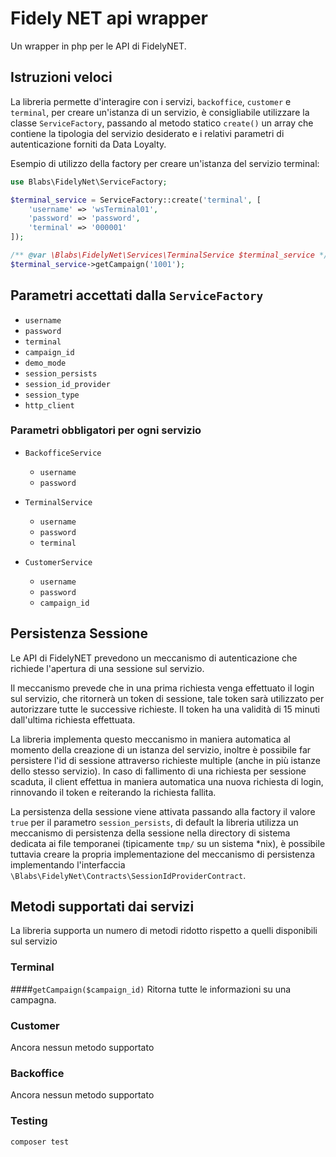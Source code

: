 # Fidely NET api wrapper

Un wrapper in php per le API di FidelyNET.

## Istruzioni veloci
La libreria permette d'interagire con i servizi, `backoffice`, `customer` e `terminal`, per creare un'istanza di un servizio, è consigliabile utilizzare la classe `ServiceFactory`, passando al metodo statico `create()` un array che contiene la tipologia del servizio desiderato e i relativi parametri di autenticazione forniti da Data Loyalty.

Esempio di utilizzo della factory per creare un'istanza del servizio terminal:
```php
use Blabs\FidelyNet\ServiceFactory;

$terminal_service = ServiceFactory::create('terminal', [
    'username' => 'wsTerminal01',
    'password' => 'password',
    'terminal' => '000001'
]);

/** @var \Blabs\FidelyNet\Services\TerminalService $terminal_service */
$terminal_service->getCampaign('1001');
```
## Parametri accettati dalla `ServiceFactory`
* `username`
* `password`
* `terminal`
* `campaign_id`
* `demo_mode`
* `session_persists`
* `session_id_provider`
* `session_type`
* `http_client`

### Parametri obbligatori per ogni servizio
* `BackofficeService`
  * `username`
  * `password`
  
* `TerminalService` 
  * `username`
  * `password`
  * `terminal`
  
* `CustomerService`
  * `username`
  * `password`
  * `campaign_id`

## Persistenza Sessione
Le API di FidelyNET prevedono un meccanismo di autenticazione che richiede l'apertura di una sessione sul servizio.
 
Il meccanismo prevede che in una prima richiesta venga effettuato il login sul servizio, che ritornerà un token di sessione, tale token sarà utilizzato per autorizzare tutte le successive richieste. 
Il token ha una validità di 15 minuti dall'ultima richiesta effettuata.

La libreria implementa questo meccanismo in maniera automatica al momento della creazione di un istanza del servizio, inoltre è possibile far persistere l'id di sessione attraverso richieste multiple (anche in più istanze dello stesso servizio).
In caso di fallimento di una richiesta per sessione scaduta, il client effettua in maniera automatica una nuova richiesta di login, rinnovando il token e reiterando la richiesta fallita.

La persistenza della sessione viene attivata passando alla factory il valore `true` per il parametro `session_persists`, di default la libreria utilizza un meccanismo di persistenza della sessione nella directory di sistema dedicata ai file temporanei (tipicamente `tmp/` su un sistema *nix), è possibile tuttavia creare la propria implementazione del meccanismo di persistenza implementando l'interfaccia `\Blabs\FidelyNet\Contracts\SessionIdProviderContract`. 


## Metodi supportati dai servizi
La libreria supporta un numero di metodi ridotto rispetto a quelli disponibili sul servizio

### Terminal
####`getCampaign($campaign_id)`
Ritorna tutte le informazioni su una campagna. 

### Customer
Ancora nessun metodo supportato

### Backoffice
Ancora nessun metodo supportato

### Testing
```shell script
composer test
```